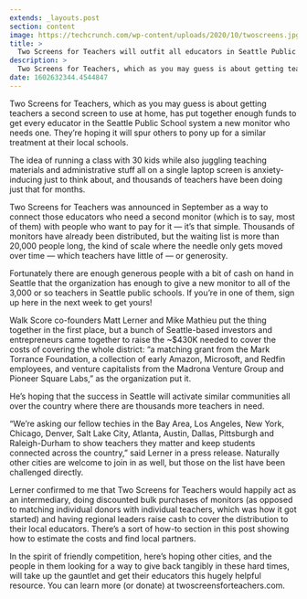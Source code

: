 ```yaml
--- 
extends: _layouts.post 
section: content 
image: https://techcrunch.com/wp-content/uploads/2020/10/twoscreens.jpg?w=764 
title: > 
  Two Screens for Teachers will outfit all educators in Seattle Public Schools with a second monitor – TechCrunch 
description: > 
  Two Screens for Teachers, which as you may guess is about getting teachers a second screen to use at home, has put together enough funds to get every educator in the Seattle Public School system a new monitor who needs one.They’re hoping it will spur others to pony up for a similar treatment at their local schools.Two Screens for Teachers was announced in September as a way to connect those educators who need a second monitor (which is to say, most of them) with people who want to pay for it — it’s that simple.Fortunately there are enough generous people with a bit of cash on hand in Seattle that the organization has enough to give a new monitor to all of the 3,000 or so teachers in Seattle public schools.He’s hoping that the success in Seattle will activate similar communities all over the country where there are thousands more teachers in need. 
date: 1602632344.4544847 
--- 
```

Two Screens for Teachers, which as you may guess is about getting teachers a second screen to use at home, has put together enough funds to get every educator in the Seattle Public School system a new monitor who needs one. They’re hoping it will spur others to pony up for a similar treatment at their local schools.

The idea of running a class with 30 kids while also juggling teaching materials and administrative stuff all on a single laptop screen is anxiety-inducing just to think about, and thousands of teachers have been doing just that for months.

Two Screens for Teachers was announced in September as a way to connect those educators who need a second monitor (which is to say, most of them) with people who want to pay for it — it’s that simple. Thousands of monitors have already been distributed, but the waiting list is more than 20,000 people long, the kind of scale where the needle only gets moved over time — which teachers have little of — or generosity.

Fortunately there are enough generous people with a bit of cash on hand in Seattle that the organization has enough to give a new monitor to all of the 3,000 or so teachers in Seattle public schools. If you’re in one of them, sign up here in the next week to get yours!

Walk Score co-founders Matt Lerner and Mike Mathieu put the thing together in the first place, but a bunch of Seattle-based investors and entrepreneurs came together to raise the ~$430K needed to cover the costs of covering the whole district: “a matching grant from the Mark Torrance Foundation, a collection of early Amazon, Microsoft, and Redfin employees, and venture capitalists from the Madrona Venture Group and Pioneer Square Labs,” as the organization put it.

He’s hoping that the success in Seattle will activate similar communities all over the country where there are thousands more teachers in need.

“We’re asking our fellow techies in the Bay Area, Los Angeles, New York, Chicago, Denver, Salt Lake City, Atlanta, Austin, Dallas, Pittsburgh and Raleigh-Durham to show teachers they matter and keep students connected across the country,” said Lerner in a press release. Naturally other cities are welcome to join in as well, but those on the list have been challenged directly.

Lerner confirmed to me that Two Screens for Teachers would happily act as an intermediary, doing discounted bulk purchases of monitors (as opposed to matching individual donors with individual teachers, which was how it got started) and having regional leaders raise cash to cover the distribution to their local educators. There’s a sort of how-to section in this post showing how to estimate the costs and find local partners.

In the spirit of friendly competition, here’s hoping other cities, and the people in them looking for a way to give back tangibly in these hard times, will take up the gauntlet and get their educators this hugely helpful resource. You can learn more (or donate) at twoscreensforteachers.com.